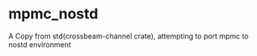 # mpmc_nostd
A Copy from std(crossbeam-channel crate), attempting to port mpmc to nostd environment

